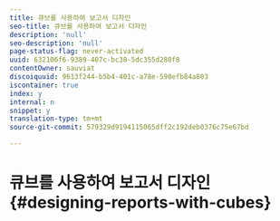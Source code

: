 ```yaml
---
title: 큐브를 사용하여 보고서 디자인
seo-title: 큐브를 사용하여 보고서 디자인
description: 'null'
seo-description: 'null'
page-status-flag: never-activated
uuid: 632106f6-9389-407c-bc38-5dc355d280f8
contentOwner: sauviat
discoiquuid: 9613f244-b5b4-401c-a78e-590efb84a803
iscontainer: true
index: y
internal: n
snippet: y
translation-type: tm+mt
source-git-commit: 579329d9194115065dff2c192deb0376c75e67bd

---
```



# 큐브를 사용하여 보고서 디자인{#designing-reports-with-cubes}

